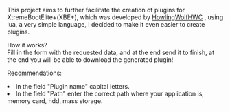 This project aims to further facilitate the creation of plugins for XtremeBootElite+(XBE+), which was developed by <a href="https://github.com/HowlingWolfHWC" target="_blank">HowlingWolfHWC</a> , using lua, a very simple language, I decided to make it even easier to create plugins.

How it works?<br>
Fill in the form with the requested data, and at the end send it to finish, at the end you will be able to download the generated plugin!

Recommendations:<br>

<li>In the field "Plugin name" capital letters.</li>
<li>In the field "Path" enter the correct path where your application is, memory card, hdd, mass storage.</li>